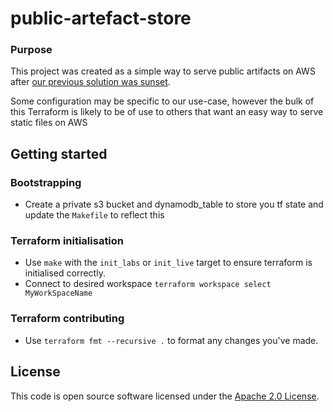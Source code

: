 
# public-artefact-store

### Purpose
This project was created as a simple way to serve public artifacts on AWS after [our previous solution was sunset](https://jfrog.com/blog/into-the-sunset-bintray-jcenter-gocenter-and-chartcenter/).

Some configuration may be specific to our use-case, however the bulk of this Terraform is likely to be of use to others that want an easy way to serve static files on AWS

## Getting started
### Bootstrapping
- Create a private s3 bucket and dynamodb_table to store you tf state and update the `Makefile` to reflect this

### Terraform initialisation
- Use `make` with the `init_labs` or `init_live` target to ensure terraform is initialised correctly.
- Connect to desired workspace `terraform workspace select MyWorkSpaceName`

### Terraform contributing
- Use `terraform fmt --recursive .` to format any changes you've made.

## License
This code is open source software licensed under the [Apache 2.0 License]("http://www.apache.org/licenses/LICENSE-2.0.html").

